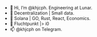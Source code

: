 - 👋 Hi, I’m @khjcph. Engineering at Lunar.
- 👀 Decentralization | Small data.
- 🌱 Solana | GO, Rust, React, Economics.
- 💞️ Fluchtpunkt |> i0
- 📫 @khjcph on Telegram.
